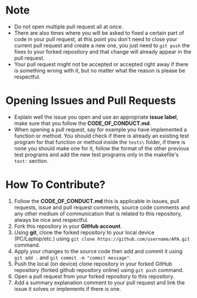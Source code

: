 # Note
- Do not open multiple pull request all at once.
- There are also times where you will be asked to fixed a certain part of code in your pull request, at this point you don't need to close your current pull request and create a new one, you just need to ```git push``` the fixes to your forked repository and that change will already appear in the pull request.
- Your pull request might not be accepted or accepted right away if there is something wrong with it, but no matter what the reason is please be respectful.

# Opening Issues and Pull Requests
- Explain well the issue you open and use an appropriate **issue label**, make sure that you follow the **CODE_OF_CONDUCT.md**.
- When opening a pull request, say for example you have implemented a function or method. You should check if there is already an existing test program for that function or method inside the ```tests\``` folder, if there is none you should make one for it, follow the format of the other previous test programs and add the new test programs only in the makefile's ```test:``` section.

# How To Contribute?

1. Follow the **CODE_OF_CONDUCT.md** this is applicable in issues, pull requests, issue and pull request comments, source code comments and any other medium of communication that is related to this repository, always be nice and respectful.
2. Fork this repository in your **GitHub account**.
3. Using **git**, clone the forked repository to your local device (PC/Laptop/etc.) using ```git clone https://github.com/username/APA.git``` command.
4. Apply your changes to the source code then add and commit it using ```git add .``` and ```git commit -m "commit message"```.
5. Push the local (on device) clone repository in your forked GitHub repository (forked github repository online) using ```git push``` command.
6. Open a pull request from your forked repository to this repository.
7. Add a summary explanation comment to your pull request and link the issue it solves or implements if there is one.
